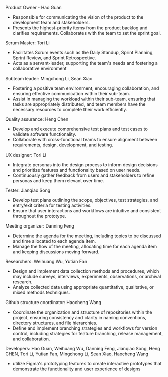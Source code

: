Product Owner - Hao Guan
* Responsible for communicating the vision of the product to the development team and stakeholders. 
* Presents the highest-priority items from the product backlog and clarifies requirements. Collaborates with the team to set the sprint goal.

Scrum Master: Tori Li  
* Facilitates Scrum events such as the Daily Standup, Sprint Planning, Sprint Review, and Sprint Retrospective.
* Acts as a servant-leader, supporting the team's needs and fostering a collaborative environment

Subteam leader: Mingchong Li, Sean Xiao
* Fostering a positive team environment, encouraging collaboration, and ensuring effective communication within their sub-team.
* Assist in managing the workload within their sub-team, ensuring that tasks are appropriately distributed, and team members have the necessary resources to complete their work efficiently.

Quality assurance: Heng Chen  
* Develop and execute comprehensive test plans and test cases to validate software functionality.
* Collaborate with cross-functional teams to ensure alignment between requirements, design, development, and testing.

UX designer: Tori Li  
* Integrate personas into the design process to inform design decisions and prioritize features and functionality based on user needs.
* Continuously gather feedback from users and stakeholders to refine personas and keep them relevant over time.

Tester: Jianqiao Song   
* Develop test plans outlining the scope, objectives, test strategies, and entry/exit criteria for testing activities.
* Ensure that user interactions and workflows are intuitive and consistent throughout the prototype.

Meeting organizer: Danning Feng  
* Determine the agenda for the meeting, including topics to be discussed and time allocated to each agenda item.
* Manage the flow of the meeting, allocating time for each agenda item and keeping discussions moving forward.

Researchers: Weihuang Wu, Yutian Fan   
* Design and implement data collection methods and procedures, which may include surveys, interviews, experiments, observations, or archival research.
* Analyze collected data using appropriate quantitative, qualitative, or mixed methods techniques.

Github structure coordinator: Haocheng Wang  
* Coordinate the organization and structure of repositories within the project, ensuring consistency and clarity in naming conventions, directory structures, and file hierarchies.
* Define and implement branching strategies and workflows for version control, including strategies for feature branching, release management, and collaboration.

Developers: Hao Guan, Weihuang Wu, Danning Feng, Jianqiao Song, Heng CHEN, Tori Li, Yutian Fan, Mingchong Li, Sean Xiao, Haocheng Wang
* utilize Figma's prototyping features to create interactive prototypes that demonstrate the functionality and user experience of designs

